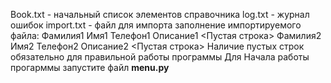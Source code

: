 Book.txt - начальный список элементов справочника 
log.txt - журнал ошибок
import.txt - файл для импорта 
    заполнение импортируемого файла:
            Фамилия1
            Имя1
            Телефон1
            Описание1
            <Пустая строка>
            Фамилия2
            Имя2
            Телефон2
            Описание2
            <Пустая строка>
        Наличие пустых строк обязательно для правильной работы программы
Для Начала работы прогарммы  запустите файл **menu.py**

